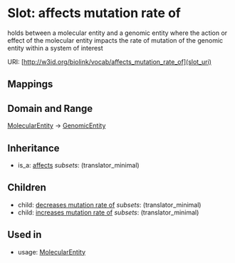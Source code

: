 # Slot: affects mutation rate of


holds between a molecular entity and a genomic entity where the action or effect of the molecular entity impacts the rate of mutation of the genomic entity within a system of interest

URI: [http://w3id.org/biolink/vocab/affects_mutation_rate_of](slot_uri)
## Mappings

## Domain and Range

[MolecularEntity](MolecularEntity.md) -> [GenomicEntity](GenomicEntity.md)
## Inheritance

 *  is_a: [affects](affects.md) *subsets*: (translator_minimal)
## Children

 *  child: [decreases mutation rate of](decreases_mutation_rate_of.md) *subsets*: (translator_minimal)
 *  child: [increases mutation rate of](increases_mutation_rate_of.md) *subsets*: (translator_minimal)
## Used in

 *  usage: [MolecularEntity](MolecularEntity.md)
